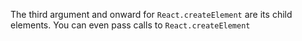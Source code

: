 <TimeStamp start="0:09" end="0:25">
  
  The third argument and onward for `React.createElement` are its child elements. You can even pass calls to `React.createElement`
  
</TimeStamp>
